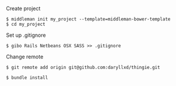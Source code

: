 Create project

	$ middleman init my_project --template=middleman-bower-template 
	$ cd my_project

Set up .gitignore

	$ gibo Rails Netbeans OSX SASS >> .gitignore

Change remote 

	$ git remote add origin git@github.com:daryllxd/thingie.git

	$ bundle install